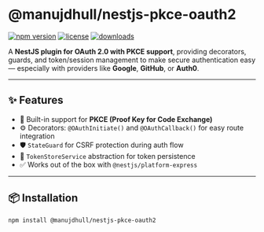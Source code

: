 # @manujdhull/nestjs-pkce-oauth2

[![npm version](https://img.shields.io/npm/v/@manujdhull/nestjs-pkce-oauth2.svg)](https://www.npmjs.com/package/@manujdhull/nestjs-pkce-oauth2)
[![license](https://img.shields.io/npm/l/@manujdhull/nestjs-pkce-oauth2.svg)](LICENSE)
[![downloads](https://img.shields.io/npm/dm/@manujdhull/nestjs-pkce-oauth2.svg)](https://www.npmjs.com/package/@manujdhull/nestjs-pkce-oauth2)

A **NestJS plugin for OAuth 2.0 with PKCE support**, providing decorators, guards, and token/session management to make secure authentication easy — especially with providers like **Google**, **GitHub**, or **Auth0**.

---

## ✨ Features

- 🔐 Built-in support for **PKCE (Proof Key for Code Exchange)**
- ⚙️ Decorators: `@OAuthInitiate()` and `@OAuthCallback()` for easy route integration
- 🛡️ `StateGuard` for CSRF protection during auth flow
- 🧠 `TokenStoreService` abstraction for token persistence
- ✅ Works out of the box with `@nestjs/platform-express`

---

## 📦 Installation

```bash
npm install @manujdhull/nestjs-pkce-oauth2
